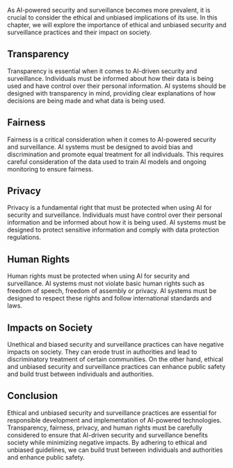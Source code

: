 
As AI-powered security and surveillance becomes more prevalent, it is crucial to consider the ethical and unbiased implications of its use. In this chapter, we will explore the importance of ethical and unbiased security and surveillance practices and their impact on society.

Transparency
------------

Transparency is essential when it comes to AI-driven security and surveillance. Individuals must be informed about how their data is being used and have control over their personal information. AI systems should be designed with transparency in mind, providing clear explanations of how decisions are being made and what data is being used.

Fairness
--------

Fairness is a critical consideration when it comes to AI-powered security and surveillance. AI systems must be designed to avoid bias and discrimination and promote equal treatment for all individuals. This requires careful consideration of the data used to train AI models and ongoing monitoring to ensure fairness.

Privacy
-------

Privacy is a fundamental right that must be protected when using AI for security and surveillance. Individuals must have control over their personal information and be informed about how it is being used. AI systems must be designed to protect sensitive information and comply with data protection regulations.

Human Rights
------------

Human rights must be protected when using AI for security and surveillance. AI systems must not violate basic human rights such as freedom of speech, freedom of assembly or privacy. AI systems must be designed to respect these rights and follow international standards and laws.

Impacts on Society
------------------

Unethical and biased security and surveillance practices can have negative impacts on society. They can erode trust in authorities and lead to discriminatory treatment of certain communities. On the other hand, ethical and unbiased security and surveillance practices can enhance public safety and build trust between individuals and authorities.

Conclusion
----------

Ethical and unbiased security and surveillance practices are essential for responsible development and implementation of AI-powered technologies. Transparency, fairness, privacy, and human rights must be carefully considered to ensure that AI-driven security and surveillance benefits society while minimizing negative impacts. By adhering to ethical and unbiased guidelines, we can build trust between individuals and authorities and enhance public safety.
